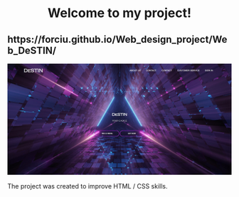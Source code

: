 <h1 align="center">Welcome to my project!</h1>

<h2> https://forciu.github.io/Web_design_project/Web_DeSTIN/</h2>


<div align=center margin= auto> 
  <img src="DeSTIN.jpg">
</div>



The project was created to improve HTML / CSS skills.
